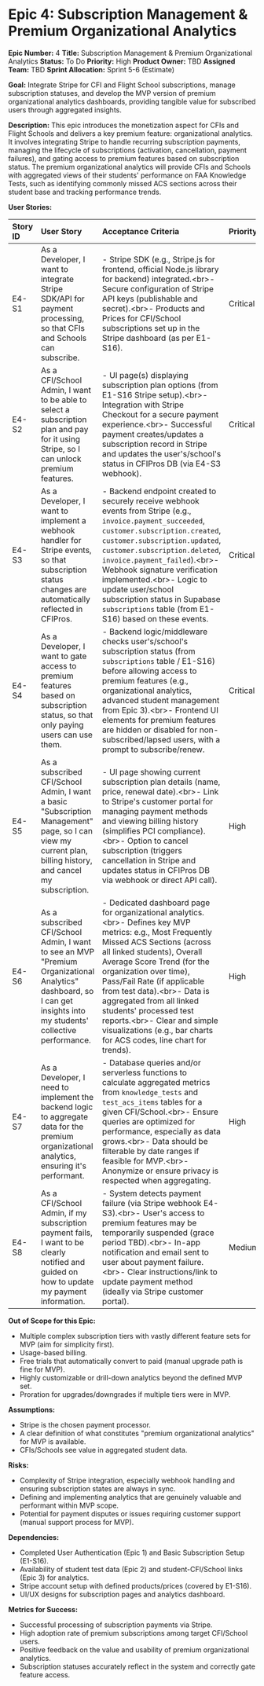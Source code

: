 # Epic 4: Subscription Management & Premium Organizational Analytics

**Epic Number:** 4
**Title:** Subscription Management & Premium Organizational Analytics
**Status:** To Do
**Priority:** High
**Product Owner:** TBD
**Assigned Team:** TBD
**Sprint Allocation:** Sprint 5-6 (Estimate)

**Goal:** Integrate Stripe for CFI and Flight School subscriptions, manage subscription statuses, and develop the MVP version of premium organizational analytics dashboards, providing tangible value for subscribed users through aggregated insights.

**Description:**
This epic introduces the monetization aspect for CFIs and Flight Schools and delivers a key premium feature: organizational analytics. It involves integrating Stripe to handle recurring subscription payments, managing the lifecycle of subscriptions (activation, cancellation, payment failures), and gating access to premium features based on subscription status. The premium organizational analytics will provide CFIs and Schools with aggregated views of their students' performance on FAA Knowledge Tests, such as identifying commonly missed ACS sections across their student base and tracking performance trends.

**User Stories:**

| Story ID | User Story                                                                                                                                                           | Acceptance Criteria                                                                                                                                                                                                                                                                                                                                                                                                                                       | Priority | Estimate | Status | Dependencies          | Notes                                                                                                  |
| :------- | :------------------------------------------------------------------------------------------------------------------------------------------------------------------- | :-------------------------------------------------------------------------------------------------------------------------------------------------------------------------------------------------------------------------------------------------------------------------------------------------------------------------------------------------------------------------------------------------------------------------------------------------------- | :------- | :------- | :----- | :-------------------- | :----------------------------------------------------------------------------------------------------- |
| E4-S1    | As a Developer, I want to integrate Stripe SDK/API for payment processing, so that CFIs and Schools can subscribe.                                                   | - Stripe SDK (e.g., Stripe.js for frontend, official Node.js library for backend) integrated.\<br\>- Secure configuration of Stripe API keys (publishable and secret).\<br\>- Products and Prices for CFI/School subscriptions set up in the Stripe dashboard (as per E1-S16).                                                                                                                                                                            | Critical | 3 SP     | To Do  | E1, E1-S16            | E1-S16 sets up Stripe products/prices and DB. This story focuses on SDK integration.                   |
| E4-S2    | As a CFI/School Admin, I want to be able to select a subscription plan and pay for it using Stripe, so I can unlock premium features.                                | - UI page(s) displaying subscription plan options (from E1-S16 Stripe setup).\<br\>- Integration with Stripe Checkout for a secure payment experience.\<br\>- Successful payment creates/updates a subscription record in Stripe and updates the user's/school's status in CFIPros DB (via E4-S3 webhook).                                                                                                                                                | Critical | 4 SP     | To Do  | E4-S1, E1-S16         | Define MVP subscription tiers clearly (done in E1-S16).                                                |
| E4-S3    | As a Developer, I want to implement a webhook handler for Stripe events, so that subscription status changes are automatically reflected in CFIPros.                 | - Backend endpoint created to securely receive webhook events from Stripe (e.g., `invoice.payment_succeeded`, `customer.subscription.created`, `customer.subscription.updated`, `customer.subscription.deleted`, `invoice.payment_failed`).\<br\>- Webhook signature verification implemented.\<br\>- Logic to update user/school subscription status in Supabase `subscriptions` table (from E1-S16) based on these events.                              | Critical | 3 SP     | To Do  | E4-S1, E1-S16         | Essential for keeping subscription states in sync. Builds on basic status from E1-S16.                 |
| E4-S4    | As a Developer, I want to gate access to premium features based on subscription status, so that only paying users can use them.                                      | - Backend logic/middleware checks user's/school's subscription status (from `subscriptions` table / E1-S16) before allowing access to premium features (e.g., organizational analytics, advanced student management from Epic 3).\<br\>- Frontend UI elements for premium features are hidden or disabled for non-subscribed/lapsed users, with a prompt to subscribe/renew.                                                                              | Critical | 2 SP     | To Do  | E1-S16, E4-S3         | Applies to features in Epic 3 and E4-S6, E4-S7. Relies on status from E1-S16, kept updated by E4-S3.   |
| E4-S5    | As a subscribed CFI/School Admin, I want a basic "Subscription Management" page, so I can view my current plan, billing history, and cancel my subscription.         | - UI page showing current subscription plan details (name, price, renewal date).\<br\>- Link to Stripe's customer portal for managing payment methods and viewing billing history (simplifies PCI compliance).\<br\>- Option to cancel subscription (triggers cancellation in Stripe and updates status in CFIPros DB via webhook or direct API call).                                                                                                    | High     | 3 SP     | To Do  | E4-S2, E4-S3          | Leveraging Stripe customer portal is recommended for MVP.                                              |
| E4-S6    | As a subscribed CFI/School Admin, I want to see an MVP "Premium Organizational Analytics" dashboard, so I can get insights into my students' collective performance. | - Dedicated dashboard page for organizational analytics.\<br\>- Defines key MVP metrics: e.g., Most Frequently Missed ACS Sections (across all linked students), Overall Average Score Trend (for the organization over time), Pass/Fail Rate (if applicable from test data).\<br\>- Data is aggregated from all linked students' processed test reports.\<br\>- Clear and simple visualizations (e.g., bar charts for ACS codes, line chart for trends). | High     | 5 SP     | To Do  | E2 (Data), E3 (Links) | This is a core value proposition for paid tiers. Needs careful definition of what "MVP analytics" are. |
| E4-S7    | As a Developer, I need to implement the backend logic to aggregate data for the premium organizational analytics, ensuring it's performant.                          | - Database queries and/or serverless functions to calculate aggregated metrics from `knowledge_tests` and `test_acs_items` tables for a given CFI/School.\<br\>- Ensure queries are optimized for performance, especially as data grows.\<br\>- Data should be filterable by date ranges if feasible for MVP.\<br\>- Anonymize or ensure privacy is respected when aggregating.                                                                           | High     | 4 SP     | To Do  | E2-S8, E3-S7          | Consider using Supabase database functions or views for complex aggregations.                          |
| E4-S8    | As a CFI/School Admin, if my subscription payment fails, I want to be clearly notified and guided on how to update my payment information.                           | - System detects payment failure (via Stripe webhook E4-S3).\<br\>- User's access to premium features may be temporarily suspended (grace period TBD).\<br\>- In-app notification and email sent to user about payment failure.\<br\>- Clear instructions/link to update payment method (ideally via Stripe customer portal).                                                                                                                             | Medium   | 2 SP     | To Do  | E4-S3, E4-S5          |                                                                                                        |

**Out of Scope for this Epic:**

- Multiple complex subscription tiers with vastly different feature sets for MVP (aim for simplicity first).
- Usage-based billing.
- Free trials that automatically convert to paid (manual upgrade path is fine for MVP).
- Highly customizable or drill-down analytics beyond the defined MVP set.
- Proration for upgrades/downgrades if multiple tiers were in MVP.

**Assumptions:**

- Stripe is the chosen payment processor.
- A clear definition of what constitutes "premium organizational analytics" for MVP is available.
- CFIs/Schools see value in aggregated student data.

**Risks:**

- Complexity of Stripe integration, especially webhook handling and ensuring subscription states are always in sync.
- Defining and implementing analytics that are genuinely valuable and performant within MVP scope.
- Potential for payment disputes or issues requiring customer support (manual support process for MVP).

**Dependencies:**

- Completed User Authentication (Epic 1) and Basic Subscription Setup (E1-S16).
- Availability of student test data (Epic 2) and student-CFI/School links (Epic 3) for analytics.
- Stripe account setup with defined products/prices (covered by E1-S16).
- UI/UX designs for subscription pages and analytics dashboard.

**Metrics for Success:**

- Successful processing of subscription payments via Stripe.
- High adoption rate of premium subscriptions among target CFI/School users.
- Positive feedback on the value and usability of premium organizational analytics.
- Subscription statuses accurately reflect in the system and correctly gate feature access.
